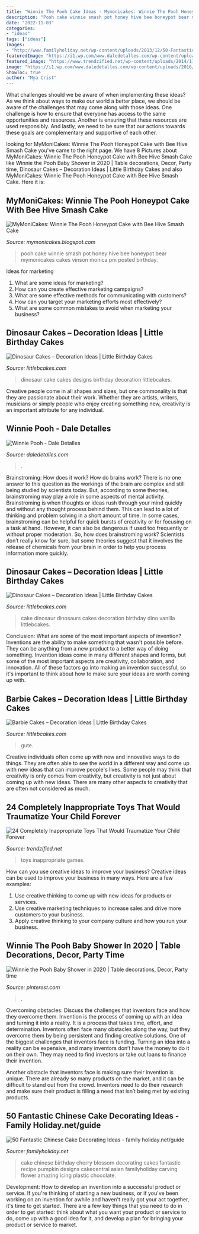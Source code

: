 ```yaml
---
title: "Winnie The Pooh Cake Ideas - Mymonicakes: Winnie The Pooh Honeypot Cake With Bee Hive Smash Cake"
description: "Pooh cake winnie smash pot honey hive bee honeypot bear mymonicakes cakes vinson monica pm posted birthday"
date: "2022-11-03"
categories:
- "ideas"
tags: ["ideas"]
images:
- "http://www.familyholiday.net/wp-content/uploads/2013/12/50-Fantastic-Chinese-Cake-Decorating-Ideas_10.jpeg"
featuredImage: "https://i1.wp.com/www.daledetalles.com/wp-content/uploads/2016/06/21.jpg"
featured_image: "https://www.trendzified.net/wp-content/uploads/2014/11/kids-toys-and-games.jpg"
image: "https://i1.wp.com/www.daledetalles.com/wp-content/uploads/2016/06/21.jpg"
ShowToc: true
author: "Mya Crist"
---
```



What challenges should we be aware of when implementing these ideas?
As we think about ways to make our world a better place, we should be aware of the challenges that may come along with those ideas. One challenge is how to ensure that everyone has access to the same opportunities and resources. Another is ensuring that these resources are used responsibly. And lastly, we need to be sure that our actions towards these goals are complementary and supportive of each other.

	

		
looking for MyMoniCakes: Winnie The Pooh Honeypot Cake with Bee Hive Smash Cake you've came to the right page. We have 8 Pictures about MyMoniCakes: Winnie The Pooh Honeypot Cake with Bee Hive Smash Cake like Winnie the Pooh Baby Shower in 2020 | Table decorations, Decor, Party time, Dinosaur Cakes – Decoration Ideas | Little Birthday Cakes and also MyMoniCakes: Winnie The Pooh Honeypot Cake with Bee Hive Smash Cake. Here it is:
		
    
## MyMoniCakes: Winnie The Pooh Honeypot Cake With Bee Hive Smash Cake

<img loading=lazy src="http://4.bp.blogspot.com/-_xWoHMWJNdM/T255rZXMSnI/AAAAAAAABI0/cZ6MEo4Y5u4/s1600/IMG_1303.JPG" onerror="this.onerror=null;this.src='https://tse2.mm.bing.net/th?id=OIP.nNRPhEJ7cysJTpo8iLS-cQHaJ4&amp;pid=15.1';" alt="MyMoniCakes: Winnie The Pooh Honeypot Cake with Bee Hive Smash Cake">

_Source: mymonicakes.blogspot.com_

>pooh cake winnie smash pot honey hive bee honeypot bear mymonicakes cakes vinson monica pm posted birthday. 

	

Ideas for marketing
1. What are some ideas for marketing? 
2. How can you create effective marketing campaigns? 
3. What are some effective methods for communicating with customers? 
4. How can you target your marketing efforts most effectively? 
5. What are some common mistakes to avoid when marketing your business?

    
## Dinosaur Cakes – Decoration Ideas | Little Birthday Cakes

<img loading=lazy src="http://www.littlebcakes.com/wp-content/uploads/2013/08/Dinosaur-Cake-Designs-958x1024.jpg" onerror="this.onerror=null;this.src='https://tse4.mm.bing.net/th?id=OIP.9G9gtXKTdVP9Z5vuHCH9FwHaH6&amp;pid=15.1';" alt="Dinosaur Cakes – Decoration Ideas | Little Birthday Cakes">

_Source: littlebcakes.com_

>dinosaur cake cakes designs birthday decoration littlebcakes. 

	

Creative people come in all shapes and sizes, but one commonality is that they are passionate about their work. Whether they are artists, writers, musicians or simply people who enjoy creating something new, creativity is an important attribute for any individual.

    
## Winnie Pooh - Dale Detalles

<img loading=lazy src="https://i1.wp.com/www.daledetalles.com/wp-content/uploads/2016/06/21.jpg" onerror="this.onerror=null;this.src='https://tse3.mm.bing.net/th?id=OIP.FFX-aAOcsDlPKtwasMeXWAHaJ4&amp;pid=15.1';" alt="Winnie Pooh - Dale Detalles">

_Source: daledetalles.com_

>. 

	

Brainstroming: How does it work?
How do brains work? There is no one answer to this question as the workings of the brain are complex and still being studied by scientists today. But, according to some theories, brainstroming may play a role in some aspects of mental activity. Brainstroming is when thoughts or ideas rush through your mind quickly and without any thought process behind them. This can lead to a lot of thinking and problem solving in a short amount of time. In some cases, brainstroming can be helpful for quick bursts of creativity or for focusing on a task at hand. However, it can also be dangerous if used too frequently or without proper moderation. So, how does brainstroming work? Scientists don’t really know for sure, but some theories suggest that it involves the release of chemicals from your brain in order to help you process information more quickly.

    
## Dinosaur Cakes – Decoration Ideas | Little Birthday Cakes

<img loading=lazy src="http://www.littlebcakes.com/wp-content/uploads/2013/08/Dinosaurs-Cake.jpg" onerror="this.onerror=null;this.src='https://tse3.mm.bing.net/th?id=OIP.Nxhftm_HI0-gY88QRBSKhQHaGf&amp;pid=15.1';" alt="Dinosaur Cakes – Decoration Ideas | Little Birthday Cakes">

_Source: littlebcakes.com_

>cake dinosaur dinosaurs cakes decoration birthday dino vanilla littlebcakes. 

	

Conclusion: What are some of the most important aspects of invention?
Inventions are the ability to make something that wasn't possible before. They can be anything from a new product to a better way of doing something. Invention ideas come in many different shapes and forms, but some of the most important aspects are creativity, collaboration, and innovation. All of these factors go into making an invention successful, so it's important to think about how to make sure your ideas are worth coming up with.

    
## Barbie Cakes – Decoration Ideas | Little Birthday Cakes

<img loading=lazy src="https://www.littlebcakes.com/wp-content/uploads/2013/08/Barbie-Cake-Pictures.jpg" onerror="this.onerror=null;this.src='https://tse4.mm.bing.net/th?id=OIP.BBZW3LiaPg317v8fdVoY9QHaJ4&amp;pid=15.1';" alt="Barbie Cakes – Decoration Ideas | Little Birthday Cakes">

_Source: littlebcakes.com_

>gute. 

	

Creative individuals often come up with new and innovative ways to do things. They are often able to see the world in a different way and come up with new ideas that can improve people's lives. Some people may think that creativity is only comes from creativity, but creativity is not just about coming up with new ideas. There are many other aspects to creativity that are often not considered as much.

    
## 24 Completely Inappropriate Toys That Would Traumatize Your Child Forever

<img loading=lazy src="https://www.trendzified.net/wp-content/uploads/2014/11/kids-toys-and-games.jpg" onerror="this.onerror=null;this.src='https://tse4.mm.bing.net/th?id=OIP.cmNsh50qZspKSkQeJomsxQHaD4&amp;pid=15.1';" alt="24 Completely Inappropriate Toys That Would Traumatize Your Child Forever">

_Source: trendzified.net_

>toys inappropriate games. 

	

How can you use creative ideas to improve your business?
Creative ideas can be used to improve your business in many ways. Here are a few examples:
1. Use creative thinking to come up with new ideas for products or services.
2. Use creative marketing techniques to increase sales and drive more customers to your business.
3. Apply creative thinking to your company culture and how you run your business.

    
## Winnie The Pooh Baby Shower In 2020 | Table Decorations, Decor, Party Time

<img loading=lazy src="https://i.pinimg.com/736x/58/d4/47/58d447221285537856bc0c33f0a044ec.jpg" onerror="this.onerror=null;this.src='https://tse3.mm.bing.net/th?id=OIP.qNRNaNVK-0amhgVS8nHBEQHaJ3&amp;pid=15.1';" alt="Winnie the Pooh Baby Shower in 2020 | Table decorations, Decor, Party time">

_Source: pinterest.com_

>. 

	

Overcoming obstacles: Discuss the challenges that inventors face and how they overcome them.
Invention is the process of coming up with an idea and turning it into a reality. It is a process that takes time, effort, and determination. Inventors often face many obstacles along the way, but they overcome them by being persistent and finding creative solutions.
One of the biggest challenges that inventors face is funding. Turning an idea into a reality can be expensive, and many inventors don’t have the money to do it on their own. They may need to find investors or take out loans to finance their invention.

Another obstacle that inventors face is making sure their invention is unique. There are already so many products on the market, and it can be difficult to stand out from the crowd. Inventors need to do their research and make sure their product is filling a need that isn’t being met by existing products.

    
## 50 Fantastic Chinese Cake Decorating Ideas - Family Holiday.net/guide

<img loading=lazy src="http://www.familyholiday.net/wp-content/uploads/2013/12/50-Fantastic-Chinese-Cake-Decorating-Ideas_10.jpeg" onerror="this.onerror=null;this.src='https://tse3.mm.bing.net/th?id=OIP.29WjYQJIlj0-e4NdmDWhIAHaJ6&amp;pid=15.1';" alt="50 Fantastic Chinese Cake Decorating Ideas - family holiday.net/guide">

_Source: familyholiday.net_

>cake chinese birthday cherry blossom decorating cakes fantastic recipe pumpkin designs cakecentral asian familyholiday carving flower amazing icing plastic chocolate. 

	

Development: How to develop an invention into a successful product or service.
If you're thinking of starting a new business, or if you've been working on an invention for awhile and haven't really got your act together, it's time to get started. There are a few key things that you need to do in order to get started: think about what you want your product or service to do, come up with a good idea for it, and develop a plan for bringing your product or service to market.

